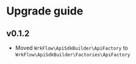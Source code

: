 # Upgrade guide

## v0.1.2

- Moved `WrkFlow\ApiSdkBuilder\ApiFactory` to `WrkFlow\ApiSdkBuilder\Factories\ApiFactory`
